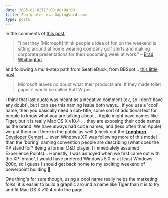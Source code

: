 ```yaml
---
date: 2005-02-02T17:00:00+00:00
title: Fun quotes via GapingVoid.com
type: posts
---
```

In the comments of [this post](http://www.gapingvoid.com/Moveable_Type/archives/001304.html);

> "I bet they [Microsoft] think people's idea of fun on the weekend is sitting around at home wearing company golf shirts and making corporate presentations for their upcoming week at work." – [Brad Whittington](http://www.gapingvoid.com/MT-2.65-full-lib/mt-comments.cgi?__mode=red;id=9644)

and following a multi-step path from SeatlleDuck, from BBSpot... [this little post](http://www.gapingvoid.com/Moveable_Type/archives/001332.html)

> Microsoft leaves no doubt what their products are. If they made toilet paper it would be called Butt Wiper.

I think that last quote was meant as a negative comment (ok, so I don't have any doubt), but I can see this naming issue both ways... if you use a 'cool' name, then you basically need a sub-title, some sort of additional text for people to know what you are talking about... Apple might have names like Tiger, but it is really Mac OS X v10.4 ... they are exposing their code names as the brand. We have always had code names, and (less often than Apple) we put them out there in the public as well (check out the [<b>Longhorn</b> Developer Center](http://msdn.microsoft.com/longhorn)) ... even Windows XP was following more of this model than the 'boring' naming convention people are describing (what does the XP stand for? Being a former D&D player, I immediately assumed Experience Points)... Honestly, I was annoyed when we first came out with the XP 'brand', I would have prefered Windows 5.0 or at least Windows 200x, so I guess I should get back home to my exciting weekend of powerpoint building 🙂

One thing's for sure though, using a cool name really helps the marketing folks; it is easier to build a graphic around a name like Tiger than it is to try and fit Mac OS X v10.4 onto the page.
